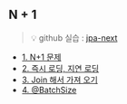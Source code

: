 ## N + 1
> 💡 github 실습 : [jpa-next](https://github.com/Jang2723/likelion-jpa-next)



- [1. N+1 문제](1.N+1.md)
- [2. 즉시 로딩, 지연 로딩](2.즉시로딩-지연로딩.md)
- [3. Join 해서 가져 오기](3.Join으로_가져오기.md)
- [4. @BatchSize](4.BatchSize.md)